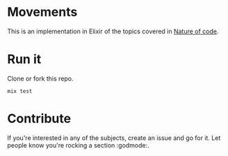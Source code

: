 # Movements

This is an implementation in Elixir of the topics covered in
[Nature of code](http://natureofcode.com/).

# Run it

Clone or fork this repo.

`mix test`



# Contribute
If you're interested in any of the subjects, create an issue and go for
it. Let people know you're rocking a section :godmode:.
